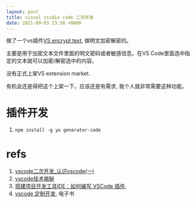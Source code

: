 ```yaml
---
layout: post
title: visual studio code 二次开发
date: 2021-09-03 23:50 +0800
---
```

做了一个vs插件[VS encrypt text](https://github.com/younthu/vs-encrypt-text), 做明文加密解密的。

主要是用于加密文本文件里面的明文密码或者敏感信息。在VS Code里面选中指定的文本就可以加密/解密选中的内容。

没有正式上架VS extension market.

有机会还是得把这个上架一下，应该还是有需求, 我个人就非常需要这种功能。

# 插件开发
1. `npm install -g yo generator-code`


# refs
1. [vscode二次开发_认识vscode(一)](https://blog.csdn.net/weixin_39571087/article/details/111670815)
2. [vscode技术揭秘](https://segmentfault.com/a/1190000020833042)
3. [搭建项目开发工具IDE：如何编写 VSCode 插件](https://mp.weixin.qq.com/s/Opn9MjKXNxXZ0L15EPIvug),
4. [vscode 定制开发](https://zhaomenghuan.js.org/blog/vscode-custom-development-basic-preparation.html), 电子书
